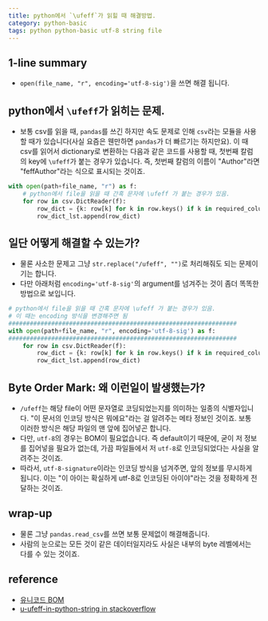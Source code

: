 ```yaml
---
title: python에서 `\ufeff`가 읽힐 때 해결방법. 
category: python-basic
tags: python python-basic utf-8 string file 
---
```



## 1-line summary 

- `open(file_name, "r", encoding='utf-8-sig')`을 쓰면 해결 됩니다.

## python에서 `\ufeff`가 읽히는 문제. 

- 보통 csv를 읽을 때, `pandas`를 쓰긴 하지만 속도 문제로 인해 `csv`라는 모듈을 사용할 때가 있습니다(사실 요즘은 웬만하면 `pandas`가 더 빠르기는 하지만요). 이 때 csv를 읽어서 dictionary로 변환하는 다음과 같은 코드를 사용할 때, 첫번째 칼럼의 key에 `\ufeff`가 붙는 경우가 있습니다. 즉, 첫번째 칼럼의 이름이 "Author"라면 "feffAuthor"라는 식으로 표시되는 것이죠. 

```python 
with open(path+file_name, "r") as f:
    # python에서 file을 읽을 때 간혹 문자에 \ufeff 가 붙는 경우가 있음. 
    for row in csv.DictReader(f):
        row_dict = {k: row[k] for k in row.keys() if k in required_column_sets}
        row_dict_lst.append(row_dict)
```

## 일단 어떻게 해결할 수 있는가? 

- 물론 사소한 문제고 그냥 `str.replace("/ufeff", "")`로 처리해줘도 되는 문제이기는 합니다. 
- 다만 아래처럼 `encoding='utf-8-sig'`의 argument를 넘겨주는 것이 좀더 똑똑한 방법으로 보입니다.

```python 
# python에서 file을 읽을 때 간혹 문자에 \ufeff 가 붙는 경우가 있음. 
# 이 때는 encoding 방식을 변경해주면 됨 
################################################################
with open(path+file_name, "r", encoding='utf-8-sig') as f:
################################################################
    for row in csv.DictReader(f):
        row_dict = {k: row[k] for k in row.keys() if k in required_column_sets}
        row_dict_lst.append(row_dict)
```

## Byte Order Mark: 왜 이런일이 발생했는가?

- `/ufeff`는 해당 file이 어떤 문자열로 코딩되었는지를 의미하는 일종의 식별자입니다. "이 문서의 인코딩 방식은 뭐에요"라는 걸 알려주는 메타 정보인 것이죠. 보통 이러한 방식은 해당 파일의 맨 앞에 집어넣곤 합니다.
- 다만, `utf-8`의 경우는 BOM이 필요없습니다. 즉 default이기 때문에, 굳이 저 정보를 집어넣을 필요가 없는데, 가끔 파일들에서 저 `utf-8`로 인코딩되었다는 사실을 알려주는 것이죠. 
- 따라서, `utf-8-signature`이라는 인코딩 방식을 넘겨주면, 앞의 정보를 무시하게 됩니다. 이는 "이 아이는 확실하게 utf-8로 인코딩된 아이야"라는 것을 정확하게 전달하는 것이죠. 


## wrap-up

- 물론 그냥 `pandas.read_csv`를 쓰면 보통 문제없이 해결해줍니다. 
- 사람의 눈으로는 모든 것이 같은 데이터일지라도 사실은 내부의 byte 레벨에서는 다를 수 있는 것이죠. 



## reference

- [유니코드 BOM](https://brownbears.tistory.com/124)
- [u-ufeff-in-python-string in stackoverflow](https://stackoverflow.com/questions/17912307/u-ufeff-in-python-string/17912811)